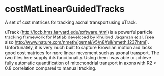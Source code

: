 # costMatLinearGuidedTracks
A set of cost matrices for tracking axonal transport using uTrack.

uTrack (http://lccb.hms.harvard.edu/software.html) is a powerful particle tracking framework for Matlab developed by Khuloud Jaqaman et al. [see also http://www.nature.com/nmeth/journal/v5/n8/full/nmeth.1237.html]. Unfortunately, it is very much built to capture Brownian motion and lacks good cost matrices for more linear movement such as axonal transport. The two files here supply this functionality. Using them I was able to achieve fully automatic quantification of mitochondrial transport in axons with R2 > 0.8 correlation compared to manual tracking.
